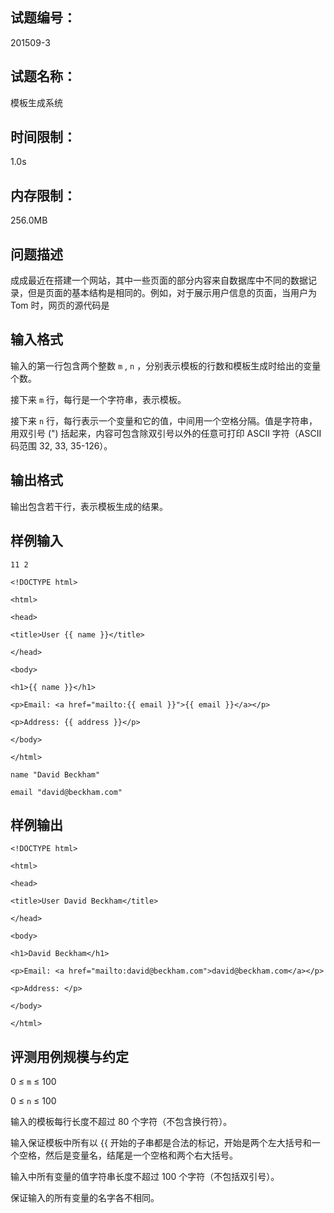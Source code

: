 ## 试题编号：

201509-3

## 试题名称：

模板生成系统

## 时间限制：

1.0s

## 内存限制：

256.0MB

## 问题描述

成成最近在搭建一个网站，其中一些页面的部分内容来自数据库中不同的数据记录，但是页面的基本结构是相同的。例如，对于展示用户信息的页面，当用户为 Tom 时，网页的源代码是



## 输入格式

输入的第一行包含两个整数  `m` ,  `n` ，分别表示模板的行数和模板生成时给出的变量个数。

接下来  `m`  行，每行是一个字符串，表示模板。

接下来  `n`  行，每行表示一个变量和它的值，中间用一个空格分隔。值是字符串，用双引号 (") 括起来，内容可包含除双引号以外的任意可打印 ASCII 字符（ASCII 码范围 32, 33, 35-126）。

## 输出格式

输出包含若干行，表示模板生成的结果。

## 样例输入

```
11 2

<!DOCTYPE html>

<html>

<head>

<title>User {{ name }}</title>

</head>

<body>

<h1>{{ name }}</h1>

<p>Email: <a href="mailto:{{ email }}">{{ email }}</a></p>

<p>Address: {{ address }}</p>

</body>

</html>

name "David Beckham"

email "david@beckham.com"
```

## 样例输出

```
<!DOCTYPE html>

<html>

<head>

<title>User David Beckham</title>

</head>

<body>

<h1>David Beckham</h1>

<p>Email: <a href="mailto:david@beckham.com">david@beckham.com</a></p>

<p>Address: </p>

</body>

</html>
```

## 评测用例规模与约定

0 ≤  `m`  ≤ 100

0 ≤  `n`  ≤ 100

输入的模板每行长度不超过 80 个字符（不包含换行符）。

输入保证模板中所有以 {{ 开始的子串都是合法的标记，开始是两个左大括号和一个空格，然后是变量名，结尾是一个空格和两个右大括号。

输入中所有变量的值字符串长度不超过 100 个字符（不包括双引号）。

保证输入的所有变量的名字各不相同。